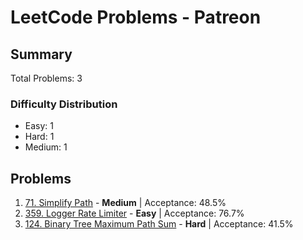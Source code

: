 # LeetCode Problems - Patreon

## Summary
Total Problems: 3

### Difficulty Distribution

- Easy: 1
- Hard: 1
- Medium: 1

## Problems

1. [71. Simplify Path](https://leetcode.com/problems/simplify-path/) - **Medium** | Acceptance: 48.5%
2. [359. Logger Rate Limiter](https://leetcode.com/problems/logger-rate-limiter/) - **Easy** | Acceptance: 76.7%
3. [124. Binary Tree Maximum Path Sum](https://leetcode.com/problems/binary-tree-maximum-path-sum/) - **Hard** | Acceptance: 41.5%